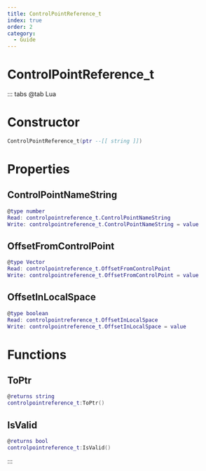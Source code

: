 ```yaml
---
title: ControlPointReference_t
index: true
order: 2
category:
  - Guide
---
```


# ControlPointReference_t

::: tabs
@tab Lua
# Constructor
```lua
ControlPointReference_t(ptr --[[ string ]])
```
# Properties
## ControlPointNameString 
```lua
@type number
Read: controlpointreference_t.ControlPointNameString
Write: controlpointreference_t.ControlPointNameString = value
```
## OffsetFromControlPoint 
```lua
@type Vector
Read: controlpointreference_t.OffsetFromControlPoint
Write: controlpointreference_t.OffsetFromControlPoint = value
```
## OffsetInLocalSpace 
```lua
@type boolean
Read: controlpointreference_t.OffsetInLocalSpace
Write: controlpointreference_t.OffsetInLocalSpace = value
```
# Functions
## ToPtr
```lua
@returns string
controlpointreference_t:ToPtr()
```
## IsValid
```lua
@returns bool
controlpointreference_t:IsValid()
```

:::